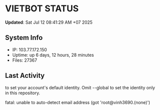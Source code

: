 # VIETBOT STATUS
**Updated**: Sat Jul 12 08:41:29 AM +07 2025

## System Info
- IP: 103.77.172.150
- Uptime: up 6 days, 12 hours, 28 minutes
- Files: 27367

## Last Activity

to set your account's default identity.
Omit --global to set the identity only in this repository.

fatal: unable to auto-detect email address (got 'root@vinh3690.(none)')

